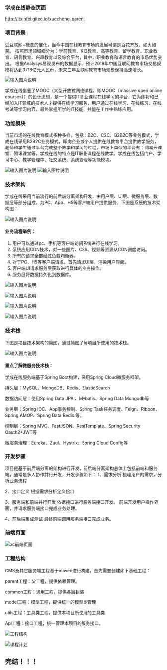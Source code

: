 ### 学成在线静态页面
http://itxinfei.gitee.io/xuecheng-parent

### 项目背景

受互联网+概念的催化，当今中国在线教育市场的发展可谓是百花齐放、如火如荼。 按照市场领域细分为：学前教育、K12教育、高等教育、留学教育、职业教育、语言教育、兴趣教育以及综合平台，其中，职业教育和语言教育的市场优势突出。 根据Analysys易观发布的数据显示，预计2019年中国互联网教育市场交易规模将达到3718亿元人民币，未来三年互联网教育市场规模保持高速增长。

![输入图片说明](https://images.gitee.com/uploads/images/2020/0707/141836_8eb5bfe8_800553.png "472B78CD-699E-494f-BC84-5CFD43E7C6DB.png")

学成在线借鉴了MOOC（大型开放式网络课程，即MOOC（massive open online courses））的设计思想，是一个提供IT职业课程在线学习的平台，它为即将和已经加入IT领域的技术人才提供在线学习服务，用户通过在线学习、在线练习、在线考试等学习内容，最终掌握所学的IT技能，并能在工作中熟练应用。

### 功能模块

当前市场的在线教育模式多种多样，包括：B2C、C2C、B2B2C等业务模式，学成在线采用B2B2C业务模式，即向企业或个人提供在线教育平台提供教学服务，老师和学生通过平台完成整个教学和学习的过程，市场上类似的平台有：网易云课堂、腾讯课堂等，学成在线的特点是IT职业课程在线教学。学成在线包括门户、学习中心、教学管理中、社交系统、系统管理等功能模块。

![输入图片说明](https://images.gitee.com/uploads/images/2020/0617/161602_e1209ff3_800553.png "xcgn.png")
![输入图片说明](https://images.gitee.com/uploads/images/2020/0707/142020_40a517cb_800553.png "屏幕截图.png")

### 技术架构

学成在线采用当前流行的前后端分离架构开发，由用户层、UI层、微服务层、数据层等部分组成，为PC、App、H5等客户端用户提供服务。下图是系统的技术架构图：

![输入图片说明](https://images.gitee.com/uploads/images/2020/0617/161541_e0e61256_800553.png "xcjx.png")

#### 业务流程举例：

1. 用户可以通过pc、手机等客户端访问系统进行在线学习。
2. 系统应用CDN技术，对一些图片、CSS、视频等资源从CDN调度访问。
3. 所有的请求全部经过负载均衡器。
4. 对于PC、H5等客户端请求，首先请求UI层，渲染用户界面。
5. 客户端UI请求服务层获取进行具体的业务操作。
6. 服务层将数据持久化到数据库。

![输入图片说明](https://images.gitee.com/uploads/images/2020/0707/142642_9e56a1f0_800553.png "屏幕截图.png")

![输入图片说明](https://images.gitee.com/uploads/images/2020/0707/142716_3ad8536b_800553.png "屏幕截图.png")

![输入图片说明](https://images.gitee.com/uploads/images/2020/0707/142726_1ca66a9a_800553.png "屏幕截图.png")

![输入图片说明](https://images.gitee.com/uploads/images/2020/0707/142736_ea11423b_800553.png "屏幕截图.png")

### 技术栈
下图是项目技术架构的简图，通过简图了解项目所使用的技术栈。

![输入图片说明](https://images.gitee.com/uploads/images/2020/0707/142807_0aaf6264_800553.png "屏幕截图.png")

#### 重点了解微服务技术栈：
学成在线服务端基于Spring Boot构建，采用Spring Cloud微服务框架。

持久层：MySQL、MongoDB、Redis、ElasticSearch

数据访问层：使用Spring Data JPA 、Mybatis、Spring Data Mongodb等

业务层：Spring IOC、Aop事务控制、Spring Task任务调度、Feign、Ribbon、Spring AMQP、Spring Data Redis
等。

控制层：Spring MVC、FastJSON、RestTemplate、Spring Security Oauth2+JWT等

微服务治理：Eureka、Zuul、Hystrix、Spring Cloud Config等

### 开发步骤

项目是基于前后端分离的架构进行开发，前后端分离架构总体上包括前端和服务端，通常是多人协作并行开发，开发步骤如下：
1、需求分析
梳理用户的需求，分析业务流程

2、接口定义
根据需求分析定义接口

3、服务端和前端并行开发
依据接口进行服务端接口开发。
前端开发用户操作界面，并请求服务端接口完成业务处理。

4、前后端集成测试
最终前端调用服务端接口完成业务。

### 前端页面

![xc前端页面](https://images.gitee.com/uploads/images/2020/0707/143029_36e58658_800553.png "屏幕截图.png")


### 工程结构

CMS及其它服务端工程基于maven进行构建，首先需要创建如下基础工程：

parent工程：父工程，提供依赖管理。

common工程：通用工程，提供各层封装

model工程：模型工程，提供统一的模型类管理

utils工程：工具类工程，提供本项目所使用的工具类

Api工程：接口工程，统一管理本项目的服务接口。

![工程结构](https://images.gitee.com/uploads/images/2020/0707/143310_080aea5d_800553.png "屏幕截图.png")


![课程计划](https://images.gitee.com/uploads/images/2020/0707/143914_d9771c90_800553.png "屏幕截图.png")



## 完结！！！